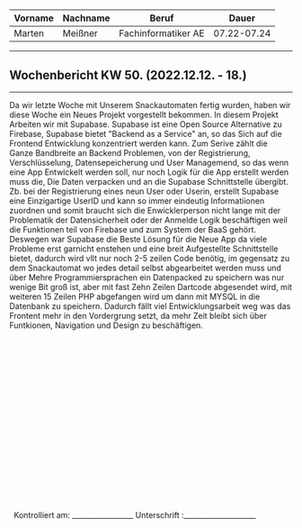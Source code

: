 #

| Vorname | Nachname | Beruf | Dauer |
|---|---|---|---|
|Marten| Meißner|Fachinformatiker AE|07.22-07.24|
---

## Wochenbericht KW 50.  (2022.12.12. - 18.)

---
Da wir letzte Woche mit Unserem Snackautomaten fertig wurden, haben wir diese Woche ein Neues Projekt vorgestellt bekommen.
In diesem Projekt Arbeiten wir mit Supabase.
Supabase ist eine Open Source Alternative zu Firebase, Supabase bietet "Backend as a Service" an, so das Sich auf die Frontend Entwicklung konzentriert werden kann.
Zum Serive zählt die Ganze Bandbreite an Backend Problemen, von der Registrierung, Verschlüsselung, Datensepeicherung und User Managemend, so das wenn eine App Entwickelt werden soll, nur noch Logik für die App erstellt werden muss die, Die Daten verpacken und an die Supabase Schnittstelle übergibt.
Zb. bei der Registrierung eines neun User oder Userin, erstellt Supabase eine Einzigartige UserID und kann so immer eindeutig Informatiionen zuordnen und somit braucht sich die Enwicklerperson nicht lange mit der Problematik der Datensicherheit oder der Anmelde Logik beschäftigen weil die Funktionen teil von Firebase und zum System der BaaS gehört.
Deswegen war Supabase die Beste Lösung für die Neue App da viele Probleme erst garnicht enstehen und eine breit Aufgestellte Schnittstelle bietet, dadurch wird vllt nur noch 2-5 zeilen Code benötig, im gegensatz zu dem Snackautomat wo jedes detail selbst abgearbeitet werden muss und über Mehre Programmiersprachen ein Datenpacked zu speichern was nur wenige Bit groß ist, aber mit fast Zehn Zeilen Dartcode abgesendet wird, mit weiteren 15 Zeilen PHP abgefangen wird um dann mit MYSQL in die Datenbank zu speichern.
Dadurch fällt viel Entwicklungsarbeit weg was das Frontent mehr in den Vordergrung setzt, da mehr Zeit bleibt sich über Funtkionen, Navigation und Design zu beschäftigen. 


&nbsp;
\
\
\
\
\
\
\
\
\
\
\
\
\
\
\
\
\
\
&nbsp;
Kontrolliert am: _________________ Unterschrift  :____________________
